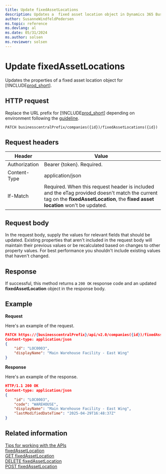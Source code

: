 ```yaml
---
title: Update fixedAssetLocations
description: Updates a  fixed asset location object in Dynamics 365 Business Central.
author: SusanneWindfeldPedersen
ms.topic: reference
ms.devlang: al
ms.date: 05/31/2024
ms.author: solsen
ms.reviewer: solsen
---
```


# Update fixedAssetLocations

Updates the properties of a fixed asset location object for [!INCLUDE[prod_short](../../../includes/prod_short.md)].

## HTTP request

Replace the URL prefix for [!INCLUDE[prod_short](../../../includes/prod_short.md)] depending on environment following the [guideline](../../v2.0/endpoints-apis-for-dynamics.md).

```
PATCH businesscentralPrefix/companies({id})/fixedAssetLocations({id})
```

## Request headers

|Header|Value|
|------|-----|
|Authorization  |Bearer {token}. Required. |
|Content-Type  |application/json|
|If-Match      |Required. When this request header is included and the eTag provided doesn't match the current tag on the **fixedAssetLocation**, the **fixed asset location** won't be updated. |

## Request body

In the request body, supply the values for relevant fields that should be updated. Existing properties that aren't included in the request body will maintain their previous values or be recalculated based on changes to other property values. For best performance you shouldn't include existing values that haven't changed.

## Response

If successful, this method returns a ```200 OK``` response code and an updated **fixedAssetLocation** object in the response body.

## Example

**Request**

Here's an example of the request.

```json
PATCH https://{businesscentralPrefix}/api/v2.0/companies({id})/fixedAssetLocations({id})
Content-type: application/json
{
    "id": "LOC0003",
    "displayName": "Main Warehouse Facility - East Wing"
}
```

**Response**

Here's an example of the response.

```json
HTTP/1.1 200 OK
Content-type: application/json
{
    "id": "LOC0003",
    "code": "WAREHOUSE",
    "displayName": "Main Warehouse Facility - East Wing",
    "lastModifiedDateTime": "2025-04-29T16:48:37Z"
}
```

## Related information

[Tips for working with the APIs](/dynamics365/business-central/dev-itpro/developer/devenv-connect-apps-tips)  
[fixedAssetLocation](../resources/dynamics_fixedAssetLocation.md)  
[GET fixedAssetLocation](dynamics_fixedassetlocation_get.md)  
[DELETE fixedAssetLocation](dynamics_fixedassetlocation_delete.md)  
[POST fixedAssetLocation](dynamics_fixedassetlocation_create.md)
